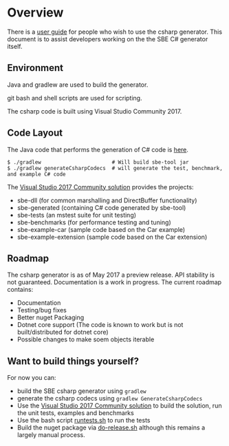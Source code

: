 Overview
========

There is a [user guide](https://github.com/real-logic/simple-binary-encoding/wiki/Csharp-User-Guide) for people who wish
to use the csharp generator.  This document is to assist developers working on the the SBE C# generator itself.


Environment
-----------
Java and gradlew are used to build the generator.

git bash and shell scripts are used for scripting.

The csharp code is built using Visual Studio Community 2017.

Code Layout
-----------
The Java code that performs the generation of C# code is
[here](https://github.com/real-logic/simple-binary-encoding/tree/master/sbe-tool/src/main/java/uk/co/real_logic/sbe/generation/csharp).

    $ ./gradlew                       # Will build sbe-tool jar
    $ ./gradlew generateCsharpCodecs  # will generate the test, benchmark, and example C# code

The [Visual Studio 2017 Community
solution](https://github.com/real-logic/simple-binary-encoding/blob/master/csharp/csharp.sln) provides the projects:
 * sbe-dll (for common marshalling and DirectBuffer functionality)
 * sbe-generated (containing C# code generated by sbe-tool)
 * sbe-tests (an mstest suite for unit testing)
 * sbe-benchmarks (for performance testing and tuning)
 * sbe-example-car (sample code based on the Car example)
 * sbe-example-extension (sample code based on the Car extension)
 
Roadmap
-------
The csharp generator is as of May 2017 a preview release. API stability is not guaranteed. Documentation is a work in progress. The current roadmap contains: 

 * Documentation
 * Testing/bug fixes
 * Better nuget Packaging 
 * Dotnet core support (The code is known to work but is not built/distributed for dotnet core)
 * Possible changes to make soem objects iterable


Want to build things yourself?
------------------------------

For now you can:
 * build the SBE csharp generator using `gradlew`
 * generate the csharp codecs using `gradlew GenerateCsharpCodecs`
 * Use the [Visual Studio 2017 Community solution](https://github.com/real-logic/simple-binary-encoding/blob/master/csharp/csharp.sln) to build the solution, run the unit tests, examples and benchmarks
 * Use the bash script [runtests.sh](https://github.com/real-logic/simple-binary-encoding/blob/master/csharp/runtests.sh) to run the tests
 * Build the nuget package via [do-release.sh](https://github.com/real-logic/simple-binary-encoding/blob/master/csharp/.nuget/do-release.sh) although this remains a largely manual process.
